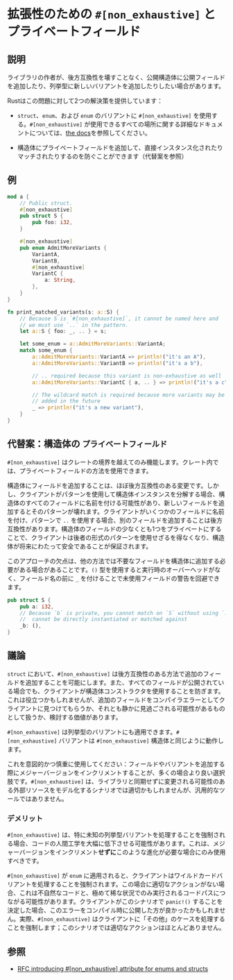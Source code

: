 # 拡張性のための `#[non_exhaustive]` とプライベートフィールド

## 説明

ライブラリの作者が、後方互換性を壊すことなく、公開構造体に公開フィールドを追加したり、列挙型に新しいバリアントを追加したりしたい場合があります。

Rustはこの問題に対して2つの解決策を提供しています：

- `struct`、`enum`、および `enum` のバリアントに `#[non_exhaustive]` を使用する。`#[non_exhaustive]` が使用できるすべての場所に関する詳細なドキュメントについては、[the docs](https://doc.rust-lang.org/reference/attributes/type_system.html#the-non_exhaustive-attribute)を参照してください。

- 構造体にプライベートフィールドを追加して、直接インスタンス化されたりマッチされたりするのを防ぐことができます（代替案を参照）

## 例

```rust
mod a {
    // Public struct.
    #[non_exhaustive]
    pub struct S {
        pub foo: i32,
    }

    #[non_exhaustive]
    pub enum AdmitMoreVariants {
        VariantA,
        VariantB,
        #[non_exhaustive]
        VariantC {
            a: String,
        },
    }
}

fn print_matched_variants(s: a::S) {
    // Because S is `#[non_exhaustive]`, it cannot be named here and
    // we must use `..` in the pattern.
    let a::S { foo: _, .. } = s;

    let some_enum = a::AdmitMoreVariants::VariantA;
    match some_enum {
        a::AdmitMoreVariants::VariantA => println!("it's an A"),
        a::AdmitMoreVariants::VariantB => println!("it's a b"),

        // .. required because this variant is non-exhaustive as well
        a::AdmitMoreVariants::VariantC { a, .. } => println!("it's a c"),

        // The wildcard match is required because more variants may be
        // added in the future
        _ => println!("it's a new variant"),
    }
}
```

## 代替案：構造体の `プライベートフィールド`

`#[non_exhaustive]` はクレートの境界を越えてのみ機能します。クレート内では、プライベートフィールドの方法を使用できます。

構造体にフィールドを追加することは、ほぼ後方互換性のある変更です。しかし、クライアントがパターンを使用して構造体インスタンスを分解する場合、構造体のすべてのフィールドに名前を付ける可能性があり、新しいフィールドを追加するとそのパターンが壊れます。クライアントがいくつかのフィールドに名前を付け、パターンで `..` を使用する場合、別のフィールドを追加することは後方互換性があります。構造体のフィールドの少なくとも1つをプライベートにすることで、クライアントは後者の形式のパターンを使用せざるを得なくなり、構造体が将来にわたって安全であることが保証されます。

このアプローチの欠点は、他の方法では不要なフィールドを構造体に追加する必要がある場合があることです。`()` 型を使用すると実行時のオーバーヘッドがなく、フィールド名の前に `_` を付けることで未使用フィールドの警告を回避できます。

```rust
pub struct S {
    pub a: i32,
    // Because `b` is private, you cannot match on `S` without using `..` and `S`
    //  cannot be directly instantiated or matched against
    _b: (),
}
```

## 議論

`struct` において、`#[non_exhaustive]` は後方互換性のある方法で追加のフィールドを追加することを可能にします。また、すべてのフィールドが公開されている場合でも、クライアントが構造体コンストラクタを使用することを防ぎます。これは役立つかもしれませんが、追加のフィールドをコンパイラエラーとしてクライアントに見つけてもらうか、それとも静かに見過ごされる可能性があるものとして扱うか、検討する価値があります。

`#[non_exhaustive]` は列挙型のバリアントにも適用できます。`#[non_exhaustive]` バリアントは `#[non_exhaustive]` 構造体と同じように動作します。

これを意図的かつ慎重に使用してください：フィールドやバリアントを追加する際にメジャーバージョンをインクリメントすることが、多くの場合より良い選択肢です。`#[non_exhaustive]` は、ライブラリと同期せずに変更される可能性のある外部リソースをモデル化するシナリオでは適切かもしれませんが、汎用的なツールではありません。

### デメリット

`#[non_exhaustive]` は、特に未知の列挙型バリアントを処理することを強制される場合、コードの人間工学を大幅に低下させる可能性があります。これは、メジャーバージョンをインクリメント**せずに**このような進化が必要な場合にのみ使用すべきです。

`#[non_exhaustive]` が `enum` に適用されると、クライアントはワイルドカードバリアントを処理することを強制されます。この場合に適切なアクションがない場合、これは不自然なコードと、極めて稀な状況でのみ実行されるコードパスにつながる可能性があります。クライアントがこのシナリオで `panic!()` することを決定した場合、このエラーをコンパイル時に公開した方が良かったかもしれません。実際、`#[non_exhaustive]` はクライアントに「その他」のケースを処理することを強制します；このシナリオでは適切なアクションはほとんどありません。

## 参照

- [RFC introducing #[non_exhaustive] attribute for enums and structs](https://github.com/rust-lang/rfcs/blob/master/text/2008-non-exhaustive.md)
